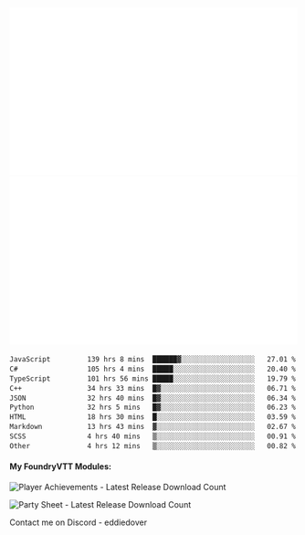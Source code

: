
![](https://raw.githubusercontent.com/eddiedover/ghstats/master/generated/overview.svg)
![](https://raw.githubusercontent.com/eddiedover/ghstats/master/generated/languages.svg)

<!--START_SECTION:waka-->

```txt
JavaScript         139 hrs 8 mins  ██████▓░░░░░░░░░░░░░░░░░░   27.01 %
C#                 105 hrs 4 mins  █████░░░░░░░░░░░░░░░░░░░░   20.40 %
TypeScript         101 hrs 56 mins █████░░░░░░░░░░░░░░░░░░░░   19.79 %
C++                34 hrs 33 mins  █▓░░░░░░░░░░░░░░░░░░░░░░░   06.71 %
JSON               32 hrs 40 mins  █▓░░░░░░░░░░░░░░░░░░░░░░░   06.34 %
Python             32 hrs 5 mins   █▓░░░░░░░░░░░░░░░░░░░░░░░   06.23 %
HTML               18 hrs 30 mins  █░░░░░░░░░░░░░░░░░░░░░░░░   03.59 %
Markdown           13 hrs 43 mins  ▓░░░░░░░░░░░░░░░░░░░░░░░░   02.67 %
SCSS               4 hrs 40 mins   ▒░░░░░░░░░░░░░░░░░░░░░░░░   00.91 %
Other              4 hrs 12 mins   ▒░░░░░░░░░░░░░░░░░░░░░░░░   00.82 %
```

<!--END_SECTION:waka-->

#### My FoundryVTT Modules:

  ![Player Achievements - Latest Release Download Count](https://img.shields.io/badge/dynamic/json?label=Player%20Achievements%20-%20Downloads@latest&query=assets%5B1%5D.download_count&url=https%3A%2F%2Fapi.github.com%2Frepos%2FEddieDover%2Ffvtt-player-achievements%2Freleases%2Flatest)

  ![Party Sheet - Latest Release Download Count](https://img.shields.io/badge/dynamic/json?label=Party%20Sheet%20-%20Downloads@latest&query=assets%5B1%5D.download_count&url=https%3A%2F%2Fapi.github.com%2Frepos%2FEddieDover%2Ffvtt-party-sheet%2Freleases%2Flatest)

<a rel="me" href="https://techhub.social/@EddieDover"></a>

Contact me on Discord - eddiedover
